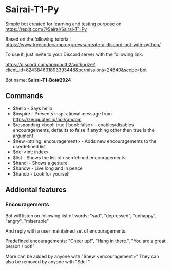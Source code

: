 # Sairai-T1-Py

Simple bot created for learning and testing purpose on https://replit.com/@Sairai/Sairai-T1-Py

Based on the following tutorial: https://www.freecodecamp.org/news/create-a-discord-bot-with-python/

To use it, just invite to your Discord server with the following link:

https://discord.com/api/oauth2/authorize?client_id=824384631893393448&permissions=24640&scope=bot

Bot name: **Sairai-T1-Bot#2924**

## Commands
* $hello - Says hello <user>
* $inspire - Presents inspirational message from https://zenquotes.io/api/random
* $responding <bool: true | bool: false> - enables/disables encouragements, defaults to false if anything other then true is the argument
* $new <string: encouragement> - Adds new encouragements to the userdefined list
* $del <int: index>
* $list - Shows the list of userdefined encouragements
* $handi - Shows a gesture
* $handw - Live long and in peace
* $hando - Look for yourself

## Addiontal features
### Encouragements
Bot will listen on following list of words: "sad", "depressed", "unhappy", "angry", "miserable"

And reply with a user maintained set of encouragements.

Predefined encouragements: "Cheer up!", "Hang in there.", "You are a great person / bot!"

More can be added by anyone with "$new <encouragement>" They can also be removed by anyone with "$del <index>"
  
